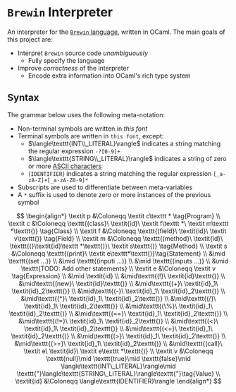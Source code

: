 # `Brewin` Interpreter

An interpreter for the [`Brewin`
language](https://docs.google.com/document/d/1pPQ2qZKbbsbZGBSwvuy1Ir-NZLPMgVt95WPQuI5aPho/edit#),
written in OCaml. The main goals of this project are:

- Interpret `Brewin` source code _unambiguously_
  - Fully specify the language
- Improve _correctness_ of the interpreter
  - Encode extra information into OCaml's rich type system

## Syntax

The grammar below uses the following meta-notation:

- Non-terminal symbols are written in $\textit{this font}$
- Terminal symbols are written in $\texttt{this font}$, except:
  - $\langle\texttt{INT\\_LITERAL}\rangle$ indicates a string matching the
    regular expression `-?[0-9]+`
  - $\langle\texttt{STRING\\_LITERAL}\rangle$ indicates a string of zero or more
    [ASCII characters](https://en.wikipedia.org/wiki/ASCII)
  - $\langle\texttt{IDENTIFIER}\rangle$ indicates a string matching the regular
    expression `[_a-zA-Z]+[_a-zA-Z0-9]*`
- Subscripts are used to differentiate between meta-variables
- A $\texttt *$ suffix is used to denote zero or more instances of the previous
  symbol

$$
\begin{align*}
  \textit p &\Coloneqq \textit c\texttt * \tag{Program} \\
  \textit c &\Coloneqq \texttt{(class}\ \textit{id}\ \textit f\texttt *\ \textit m\texttt *\texttt{)} \tag{Class} \\
  \textit f &\Coloneqq \texttt{(field}\ \textit{id}\ \textit v\texttt{)} \tag{Field} \\
  \textit m &\Coloneqq \texttt{(method}\ \textit{id}\ \texttt{(}\textit{id}\texttt *\texttt{)}\ \textit s\texttt{)} \tag{Method} \\
  \textit s &\Coloneqq \texttt{(print}\ \textit e\texttt*\texttt{)}\tag{Statement} \\
            &\mid \texttt{(set ...)} \\
            &\mid \texttt{(inputi ...)} \\
            &\mid \texttt{(inputs ...)} \\
            &\mid \texttt{TODO: Add other statements} \\
  \textit e &\Coloneqq \textit v \tag{Expression} \\
            &\mid \textit{id} \\
            &\mid\texttt{(!}\ \textit{id}\texttt{)} \\
            &\mid\texttt{(new}\ \textit{id}\texttt{)} \\
            &\mid\texttt{(+}\ \textit{id}_1\ \textit{id}_2\texttt{)} \\
            &\mid\texttt{(-}\ \textit{id}_1\ \textit{id}_2\texttt{)} \\
            &\mid\texttt{(*}\ \textit{id}_1\ \textit{id}_2\texttt{)} \\
            &\mid\texttt{(/}\ \textit{id}_1\ \textit{id}_2\texttt{)} \\
            &\mid\texttt{(\%}\ \textit{id}_1\ \textit{id}_2\texttt{)} \\
            &\mid\texttt{(==}\ \textit{id}_1\ \textit{id}_2\texttt{)} \\
            &\mid\texttt{(!=}\ \textit{id}_1\ \textit{id}_2\texttt{)} \\
            &\mid\texttt{(<}\ \textit{id}_1\ \textit{id}_2\texttt{)} \\
            &\mid\texttt{(<=}\ \textit{id}_1\ \textit{id}_2\texttt{)} \\
            &\mid\texttt{(>}\ \textit{id}_1\ \textit{id}_2\texttt{)} \\
            &\mid\texttt{(>=}\ \textit{id}_1\ \textit{id}_2\texttt{)} \\
            &\mid\texttt{(call}\ \textit e\ \textit{id}\ \textit e\texttt *\texttt{)} \\
  \textit v &\Coloneqq \texttt{null}\mid \texttt{true}\mid \texttt{false}\mid \langle\texttt{INT\_LITERAL}\rangle\mid \texttt{"}\langle\texttt{STRING\_LITERAL}\rangle\texttt{"}\tag{Value} \\
  \textit{id} &\Coloneqq \langle\texttt{IDENTIFIER}\rangle
\end{align*}
$$
